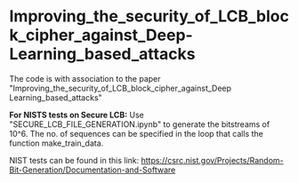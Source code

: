 # Improving_the_security_of_LCB_block_cipher_against_Deep-Learning_based_attacks
The code is with association to the paper "Improving_the_security_of_LCB_block_cipher_against_Deep Learning_based_attacks"

**For NISTS tests on Secure LCB:**
Use "SECURE_LCB_FILE_GENERATION.ipynb" to generate the bitstreams of 10^6. 
The no. of sequences can be specified in the loop that calls the function make_train_data.

NIST tests can be found in this link: https://csrc.nist.gov/Projects/Random-Bit-Generation/Documentation-and-Software
